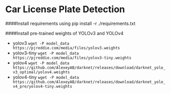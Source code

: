 # Car License Plate Detection

####Install requirements using
pip install -r ./requirements.txt

####Install pre-trained weights of YOLOv3 and YOLOv4
- yolov3 `wget -P model_data https://pjreddie.com/media/files/yolov3.weights`
- yolov3-tiny `wget -P model_data https://pjreddie.com/media/files/yolov3-tiny.weights`
- yolov4 `wget -P model_data https://github.com/AlexeyAB/darknet/releases/download/darknet_yolo_v3_optimal/yolov4.weights`
- yolov4-tiny `wget -P model_data https://github.com/AlexeyAB/darknet/releases/download/darknet_yolo_v4_pre/yolov4-tiny.weights`
